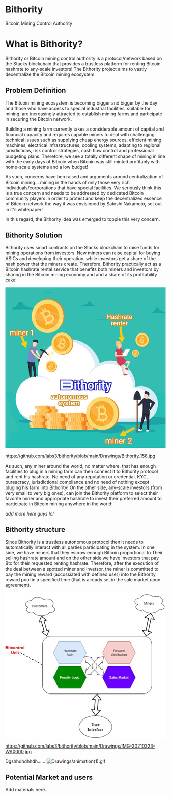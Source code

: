 # Bithority

Bitcoin Mining Control Authority

# What is Bithority?

Bithority or Bitcoin mining control authority is a protocol/network based on the Stacks blockchain that provides a trustless platform for renting Bitcoin hashrate to any-scale investors! The Bithority project aims to vastly decentralize the Bitcoin mining ecosystem.

## Problem Definition

The Bitcoin mining ecosystem is becoming bigger and bigger by the day and those who have access to special industrial facilities, suitable for mining, are increasingly attracted to establish mining farms and participate in securing the Bitcoin network. 

Building a mining farm currently takes a considerable amount of capital and financial capacity and requires capable miners to deal with challenging technical issues such as supplying cheap energy sources, efficient mining machines, electrical infrastructures, cooling systems, adapting to regional jurisdictions, risk control strategies, cash flow control and professional budgeting plans. Therefore, we see a totally different shape of mining in line with the early days of Bitcoin when Bitcoin was still minted profitably with home-scale systems and a low budget!

As such, concerns have ben raised and arguments around centralization of Bitcoin mining... mining in the hands of only those very rich individuals/corporations that have special facilities. We seriously think this is a true concern and needs to be addressed by dedicated Bitcoin community players in order to protect and keep the decentralized essence of Bitcoin network the way it was envisioned by Satoshi Nakamoto, set out in it's whitepaper!

In this regard, the Bithority idea was emerged to topple this very concern.

## Bithority Solution

Bithority uses smart contracts on the Stacks blockchain to raise funds for mining operations from investors. New miners can raise capital for buying ASICs and developing their operation, while investors get a share of the hash power that the miners create.
Therefore, Bithority practically act as a Bitcoin hashrate rental service that benefits both miners and investors by sharing in the Bitcoin mining economy and and a share of its profitability cake! 

![Drawings/Bithority_158.jpg](Drawings/Bithority_158.jpg)

https://github.com/labs3/bithority/blob/main/Drawings/Bithority_158.jpg

As such, any miner around the world, no matter where, that has enough facilities to plug in a mining farm can then connect it to Bithority protocol and rent his hashrate. No need of any reputation or credential, KYC, bureacracy, jurisdictional compliance and no need of nothing except pluging his farm into Bithority! 
On the other side, any-scale investors (from very small to very big ones), can join the Bithority platform to select their favorite miner and appropriate hashrate to invest their preferred amount to participate in Bitcoin mining anywhere in the world!

*add more here guys lol*

## Bithority structure 
Since Bithority is a trustless autonomous protocol then it needs to automatically interact with all parties participating in the system. In one side, we have miners that they escrow enough Bitcoin proportional to 
Their selling hashrate amount and on the other side we have investors that pay Btc for their requested renting hashrate. Therefore, after the execution of the deal between a spotted miner and invetsor, the miner is committed to pay the mining reward (accossiated with defined user) into the Bithority reward pool in a specified time (that is already set in the sale market upon agreement). 


![Drawings/IMG-20210323-WA0000.jpg](Drawings/IMG-20210323-WA0000.jpg)

https://github.com/labs3/bithority/blob/main/Drawings/IMG-20210323-WA0000.jpg

Dgshhdhdhhdh...... 
![Drawings/animation(1).gif](Drawings/animation(1).gif) 

## Potential Market and users

Add materials here... 
